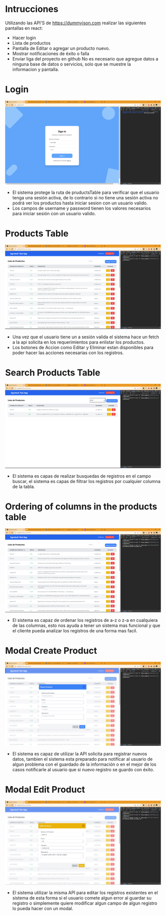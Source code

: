 # Intrucciones

Utilizando las API'S de https://dummyjson.com realizar las siguientes pantallas en react:
 - Hacer login
 - Lista de productos
 - Pantalla de Editar o agregar un producto nuevo.  
 - Mostrar notificaciones de éxito o falla
 - Enviar liga del proyecto en github
No es necesario que agregue datos a ninguna base de datos o servicios, solo que se muestre la informacion y pantalla.

# Login
![Login Photo](https://raw.githubusercontent.com/Pedro-Sanchez-Cardenas/agrotech-test-app/main/public/assetsReadme/login.png)
- El sistema protege la ruta de pruductsTable para verificar que el usuario tenga una sesión activa, de lo contrario si no tiene una sesión activa no podrá ver los productos hasta iniciar sesion con un usuario valido.
- Los campos de username y password tienen los valores necesarios para iniciar sesión con un usuario valido.

# Products Table
![Product Table Photo](https://raw.githubusercontent.com/Pedro-Sanchez-Cardenas/agrotech-test-app/main/public/assetsReadme/Tabla%20productos.png)
- Una vez que el usuario tiene un a sesión valida el sistema hace un fetch a la api solicita en los requerimientos para enlistar los productos.
- Los botones de Accion como Editar y Eliminar estan disponibles para poder hacer las acciones necesarias con los registros.

# Search Products Table
![Search in Product Table Photo](https://raw.githubusercontent.com/Pedro-Sanchez-Cardenas/agrotech-test-app/main/public/assetsReadme/Campo%20Busqueda.png)
- El sistema es capas de realizar busquedas de registros en el campo buscar, el sistema es capas de filtrar los registros por cualquier columna de la tabla.

# Ordering of columns in the products table
![Ordering of columns in the products table Photo](https://raw.githubusercontent.com/Pedro-Sanchez-Cardenas/agrotech-test-app/main/public/assetsReadme/Orden.png)
- El sistema es capaz de ordenar los registros de a-z o z-a en cualquiera de las columnas, esto nos ayuda a tener un sistema mas funcional y que el cliente pueda analizar los registros de una forma mas facil.

# Modal Create Product
![Modal Create Product Photo](https://raw.githubusercontent.com/Pedro-Sanchez-Cardenas/agrotech-test-app/main/public/assetsReadme/Modal%20Create.png)
- El sistema es capaz de utilizar la API solicita para registrar nuevos datos, tambien el sistema esta preparado para notificar al usuario de algun problema con el guardado de la información o en el mejor de los casos notificarle al usuario que si nuevo registro se guardo con éxito.

# Modal Edit Product
![Modal Edit Product Photo](https://raw.githubusercontent.com/Pedro-Sanchez-Cardenas/agrotech-test-app/main/public/assetsReadme/Modal%20Editar.png)
- El sistema utilizar la misma API para editar los registros existentes en el sistema de esta forma si el usuario comete algun error al guardar su registro o simplemente quiere modificar algun campo de algun registro lo pueda hacer con un modal.